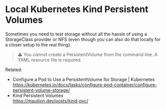 # Local Kubernetes Kind Persistent Volumes

Sometimes you need to test storage without all the hassle of using a
StorageClass provider or NFS (even though you can also do that locally
for a closer setup to the real thing).

> ⚠️ 
> You *cannot* create a PersistentVolume from the command line.  A YAML
> resource file is required.

Related:

* Configure a Pod to Use a PersistentVolume for Storage \| Kubernetes  
  <https://kubernetes.io/docs/tasks/configure-pod-container/configure-persistent-volume-storage/>
* Kind Persistent Volumes  
  <https://mauilion.dev/posts/kind-pvc/>
